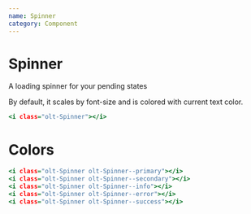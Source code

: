 ```yaml
---
name: Spinner
category: Component
---
```


# Spinner

A loading spinner for your pending states


By default, it scales by font-size and is colored with current text color.


```1.html
<i class="olt-Spinner"></i>
```

# Colors

```colors.html
<i class="olt-Spinner olt-Spinner--primary"></i>
<i class="olt-Spinner olt-Spinner--secondary"></i>
<i class="olt-Spinner olt-Spinner--info"></i>
<i class="olt-Spinner olt-Spinner--error"></i>
<i class="olt-Spinner olt-Spinner--success"></i>
```
